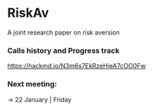 # RiskAv
A joint research paper on risk aversion

### Calls history and Progress track
https://hackmd.io/N3m6s7EkRzeHieA7cOO0Fw

### Next meeting:
-> 22 January | Friday
